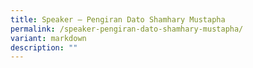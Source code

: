 ```yaml
---
title: Speaker – Pengiran Dato Shamhary Mustapha
permalink: /speaker-pengiran-dato-shamhary-mustapha/
variant: markdown
description: ""
---
```


